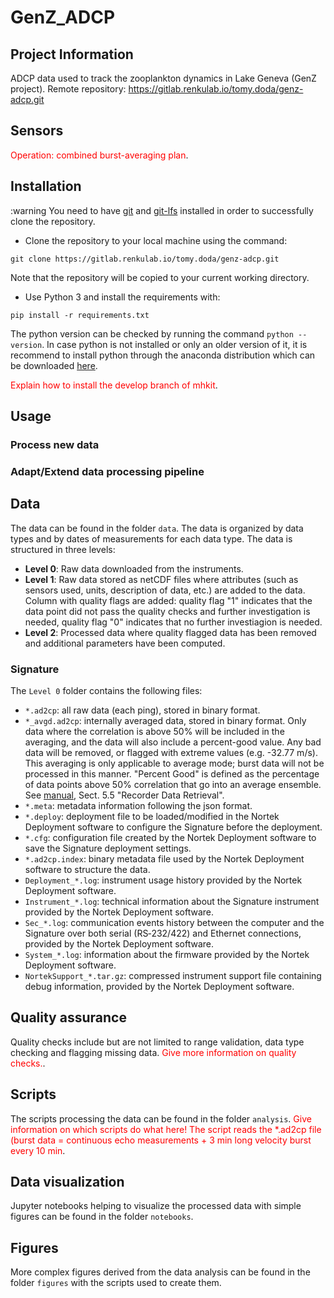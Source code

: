 # GenZ_ADCP

## Project Information

ADCP data used to track the zooplankton dynamics in Lake Geneva (GenZ project).
Remote repository: https://gitlab.renkulab.io/tomy.doda/genz-adcp.git 

## Sensors

 <span style="color:red">Operation: combined burst-averaging plan</span>. 

## Installation

:warning You need to have [git](https://git-scm.com/downloads) and [git-lfs](https://git-lfs.github.com/) installed in order to successfully clone the repository.

- Clone the repository to your local machine using the command: 

 `git clone https://gitlab.renkulab.io/tomy.doda/genz-adcp.git `
 
 Note that the repository will be copied to your current working directory.

- Use Python 3 and install the requirements with:

 `pip install -r requirements.txt`

 The python version can be checked by running the command `python --version`. In case python is not installed or only an older version of it, it is recommend to install python through the anaconda distribution which can be downloaded [here](https://www.anaconda.com/products/individual).

 <span style="color:red">Explain how to install the develop branch of mhkit</span>. 

## Usage

### Process new data

### Adapt/Extend data processing pipeline


## Data

The data can be found in the folder `data`. The data is organized by data types and by dates of measurements for each data type. The data is structured in three levels:
- **Level 0**: Raw data downloaded from the instruments.
- **Level 1**: Raw data stored as netCDF files where attributes (such as sensors used, units, description of data, etc.) are added to the data. Column with quality flags are added: quality flag "1" indicates that the data point did not pass the 
quality checks and further investigation is needed, quality flag "0" indicates that no further investiagion is needed.
- **Level 2**: Processed data where quality flagged data has been removed and additional parameters have been computed.

### Signature

The `Level 0` folder contains the following files:
- `*.ad2cp`: all raw data (each ping), stored in binary format. 
- `*_avgd.ad2cp`: internally averaged data, stored in binary format. Only data where the correlation is above 50% will be included in the averaging, and the data will also include a percent-good value. Any bad data will be removed, or flagged with extreme values (e.g. -32.77 m/s). This averaging is only applicable to average mode; burst data will not be processed in this manner. "Percent Good" is defined as the percentage of data points above 50% correlation that go into an average ensemble. See [manual](notes/Signature_manuals/Signature_manual_2022.pdf), Sect. 5.5 "Recorder Data Retrieval".
- `*.meta`: metadata information following the json format.
- `*.deploy`: deployment file to be loaded/modified in the Nortek Deployment software to configure the Signature before the deployment.
- `*.cfg`: configuration file created by the Nortek Deployment software to save the Signature deployment settings.
- `*.ad2cp.index`: binary metadata file used by the Nortek Deployment software to structure the data.
- `Deployment_*.log`: instrument usage history provided by the Nortek Deployment software.
- `Instrument_*.log`: technical information about the Signature instrument provided by the Nortek Deployment software.
- `Sec_*.log`: communication events history between the computer and the Signature over both serial (RS‑232/422) and Ethernet connections, provided by the Nortek Deployment software.
- `System_*.log`: information about the firmware provided by the Nortek Deployment software.
- `NortekSupport_*.tar.gz`: compressed instrument support file containing debug information, provided by the Nortek Deployment software.


## Quality assurance

Quality checks include but are not limited to range validation, data type checking and flagging missing data.
<span style="color:red">Give more information on quality checks.</span>.

## Scripts
The scripts processing the data can be found in the folder `analysis`.
<span style="color:red">Give information on which scripts do what here! The script reads the *.ad2cp file (burst data = continuous echo measurements + 3 min long velocity burst every 10 min</span>.

## Data visualization
Jupyter notebooks helping to visualize the processed data with simple figures can be found in the folder `notebooks`.

## Figures
More complex figures derived from the data analysis can be found in the folder `figures` with the scripts used to create them.